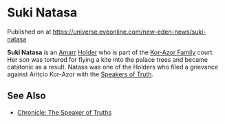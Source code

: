 # Suki Natasa
Published on  at https://universe.eveonline.com/new-eden-news/suki-natasa

**Suki Natasa** is an [Amarr](6BPFRy27fN4LnYlIyzvEwo)
[Holder](dO9vxs4a40LrzJyoq2L8v) who is part of the [Kor-Azor Family](1S0FEGgzJiwc4yXaG5AzjD) court. Her son was tortured for
flying a kite into the palace trees and became catatonic as a result.
Natasa was one of the Holders who filed a grievance against Aritcio
Kor-Azor with the [Speakers of Truth](3vA8Xh4A10DiybH2UTOEUO).

See Also
--------
-   [Chronicle: The Speaker of Truths](2O47ZdRbnohMLKgDhmLJGk)
